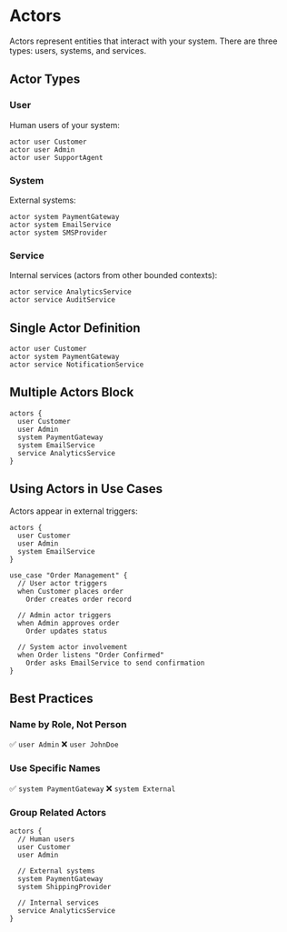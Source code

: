# Actors

Actors represent entities that interact with your system. There are three types: users, systems, and services.

## Actor Types

### User
Human users of your system:

```craft
actor user Customer
actor user Admin
actor user SupportAgent
```

### System
External systems:

```craft
actor system PaymentGateway
actor system EmailService
actor system SMSProvider
```

### Service
Internal services (actors from other bounded contexts):

```craft
actor service AnalyticsService
actor service AuditService
```

## Single Actor Definition

```craft
actor user Customer
actor system PaymentGateway
actor service NotificationService
```

## Multiple Actors Block

```craft
actors {
  user Customer
  user Admin
  system PaymentGateway
  system EmailService
  service AnalyticsService
}
```

## Using Actors in Use Cases

Actors appear in external triggers:

```craft
actors {
  user Customer
  user Admin
  system EmailService
}

use_case "Order Management" {
  // User actor triggers
  when Customer places order
    Order creates order record

  // Admin actor triggers
  when Admin approves order
    Order updates status

  // System actor involvement
  when Order listens "Order Confirmed"
    Order asks EmailService to send confirmation
}
```

## Best Practices

### Name by Role, Not Person
✅ `user Admin`
❌ `user JohnDoe`

### Use Specific Names
✅ `system PaymentGateway`
❌ `system External`

### Group Related Actors
```craft
actors {
  // Human users
  user Customer
  user Admin

  // External systems
  system PaymentGateway
  system ShippingProvider

  // Internal services
  service AnalyticsService
}
```
